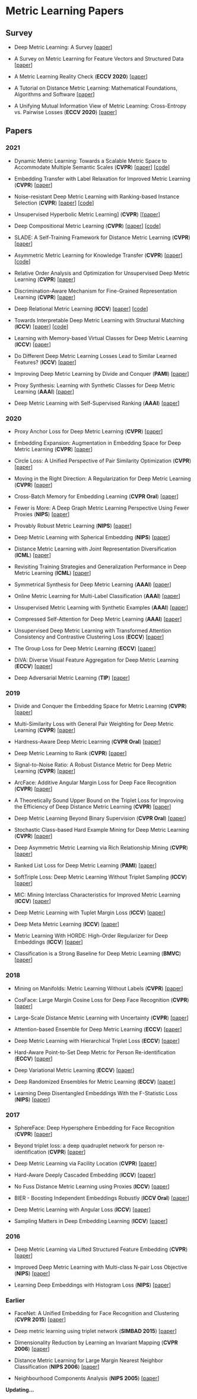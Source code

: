 # Metric Learning Papers

## Survey

* Deep Metric Learning: A Survey [[paper](https://www.mdpi.com/2073-8994/11/9/1066)]

* A Survey on Metric Learning for Feature Vectors and Structured Data [[paper](https://arxiv.org/abs/1306.6709)]

* A Metric Learning Reality Check (**ECCV 2020**) [[paper](https://arxiv.org/abs/2003.08505)]

* A Tutorial on Distance Metric Learning: Mathematical Foundations, Algorithms and Software [[paper](https://arxiv.org/abs/1812.05944)]

* A Unifying Mutual Information View of Metric Learning: Cross-Entropy vs. Pairwise Losses (**ECCV 2020**) [[paper](http://arxiv.org/pdf/2003.08983)]

## Papers

### 2021

* Dynamic Metric Learning: Towards a Scalable Metric Space to Accommodate Multiple Semantic Scales (**CVPR**) [[paper](https://arxiv.org/abs/2103.11781)] [[code](https://github.com/SupetZYK/DynamicMetricLearning)]

* Embedding Transfer with Label Relaxation for Improved Metric Learning (**CVPR**) [[paper](https://arxiv.org/abs/2103.14908)]

* Noise-resistant Deep Metric Learning with Ranking-based Instance Selection (**CVPR**) [[paper](https://arxiv.org/abs/2103.16047)] [[code](https://github.com/alibaba-edu/Ranking-based-Instance-Selection)]

* Unsupervised Hyperbolic Metric Learning] (**CVPR**) [[[paper](https://openaccess.thecvf.com/content/CVPR2021/papers/Yan_Unsupervised_Hyperbolic_Metric_Learning_CVPR_2021_paper.pdf)]

* Deep Compositional Metric Learning (**CVPR**) [[paper](https://openaccess.thecvf.com/content/CVPR2021/papers/Zheng_Deep_Compositional_Metric_Learning_CVPR_2021_paper.pdf)] [[code](https://github.com/wzzheng/DCML)]

* SLADE: A Self-Training Framework for Distance Metric Learning (**CVPR**) [[paper](https://arxiv.org/abs/2011.10269)]

* Asymmetric Metric Learning for Knowledge Transfer (**CVPR**) [[paper](https://arxiv.org/abs/2006.16331)] [[code](https://github.com/budnikm/aml)]

* Relative Order Analysis and Optimization for Unsupervised Deep Metric Learning (**CVPR**) [[paper](https://openaccess.thecvf.com/content/CVPR2021/papers/Kan_Relative_Order_Analysis_and_Optimization_for_Unsupervised_Deep_Metric_Learning_CVPR_2021_paper.pdf)]

* Discrimination-Aware Mechanism for Fine-Grained Representation Learning (**CVPR**) [[paper](https://openaccess.thecvf.com/content/CVPR2021/html/Xu_Discrimination-Aware_Mechanism_for_Fine-Grained_Representation_Learning_CVPR_2021_paper.html)]

* Deep Relational Metric Learning (**ICCV**) [[paper](https://arxiv.org/abs/2108.10026)] [[code](https://github.com/zbr17/DRML)]

* Towards Interpretable Deep Metric Learning with Structural Matching (**ICCV**) [[paper](https://arxiv.org/abs/2108.05889)] [[code](https://github.com/wl-zhao/DIML)]

* Learning with Memory-based Virtual Classes for Deep Metric Learning (**ICCV**) [[paper](https://arxiv.org/abs/2103.16940)]

* Do Different Deep Metric Learning Losses Lead to Similar Learned Features? (**ICCV**) [[paper](https://openaccess.thecvf.com/content/ICCV2021/html/Kobs_Do_Different_Deep_Metric_Learning_Losses_Lead_to_Similar_Learned_ICCV_2021_paper.html)]

* Improving Deep Metric Learning by Divide and Conquer (**PAMI**) [[paper](https://arxiv.org/abs/2109.04003)]

* Proxy Synthesis: Learning with Synthetic Classes for Deep Metric Learning (**AAAI**) [[paper](https://arxiv.org/abs/2103.15454)]

* Deep Metric Learning with Self-Supervised Ranking (**AAAI**) [[paper](https://ojs.aaai.org/index.php/AAAI/article/view/16226)]

### 2020

* Proxy Anchor Loss for Deep Metric Learning (**CVPR**) [[paper](https://openaccess.thecvf.com/content_CVPR_2020/papers/Kim_Proxy_Anchor_Loss_for_Deep_Metric_Learning_CVPR_2020_paper.pdf)]

* Embedding Expansion: Augmentation in Embedding Space for Deep Metric Learning (**CVPR**) [[paper](https://arxiv.org/abs/2003.02546)]

* Circle Loss: A Unified Perspective of Pair Similarity Optimization (**CVPR**) [[paper](https://arxiv.org/abs/2002.10857)]

* Moving in the Right Direction: A Regularization for Deep Metric Learning (**CVPR**) [[paper](https://openaccess.thecvf.com/content_CVPR_2020/papers/Mohan_Moving_in_the_Right_Direction_A_Regularization_for_Deep_Metric_CVPR_2020_paper.pdf)]

* Cross-Batch Memory for Embedding Learning (**CVPR Oral**) [[paper](https://arxiv.org/abs/1912.06798)]

* Fewer is More: A Deep Graph Metric Learning Perspective Using Fewer Proxies (**NIPS**) [[paper](https://arxiv.org/abs/2010.13636)]

* Provably Robust Metric Learning (**NIPS**) [[paper](https://arxiv.org/abs/2006.07024)]

* Deep Metric Learning with Spherical Embedding (**NIPS**) [[paper](https://arxiv.org/abs/2011.02785)]

* Distance Metric Learning with Joint Representation Diversification (**ICML**) [[paper](http://proceedings.mlr.press/v119/chu20a.html)]

* Revisiting Training Strategies and Generalization Performance in Deep Metric Learning (**ICML**) [[paper](https://arxiv.org/abs/2002.08473)]

* Symmetrical Synthesis for Deep Metric Learning (**AAAI**) [[paper](https://arxiv.org/abs/2001.11658)]

* Online Metric Learning for Multi-Label Classification (**AAAI**) [[paper](https://ojs.aaai.org/index.php/AAAI/article/view/5818)]

* Unsupervised Metric Learning with Synthetic Examples (**AAAI**) [[paper](https://ojs.aaai.org//index.php/AAAI/article/view/5795)]

* Compressed Self-Attention for Deep Metric Learning (**AAAI**) [[paper](https://ojs.aaai.org/index.php/AAAI/article/view/5762)]

* Unsupervised Deep Metric Learning with Transformed Attention Consistency and Contrastive Clustering Loss (**ECCV**) [[paper](https://arxiv.org/abs/2008.04378)]

* The Group Loss for Deep Metric Learning (**ECCV**) [[paper](https://arxiv.org/abs/1912.00385)]

* DiVA: Diverse Visual Feature Aggregation for Deep Metric Learning (**ECCV**) [[paper](https://arxiv.org/abs/2004.13458)]

* Deep Adversarial Metric Learning (**TIP**) [[paper](https://ieeexplore.ieee.org/document/8883191)]

### 2019

* Divide and Conquer the Embedding Space for Metric Learning (**CVPR**) [[paper](https://arxiv.org/abs/1906.05990)]

* Multi-Similarity Loss with General Pair Weighting for Deep Metric Learning (**CVPR**) [[paper](https://arxiv.org/abs/1904.06627)]

* Hardness-Aware Deep Metric Learning (**CVPR Oral**) [[paper](https://arxiv.org/abs/1903.05503)]

* Deep Metric Learning to Rank (**CVPR**) [[paper](http://cs-people.bu.edu/fcakir/papers/fastap_cvpr2019.pdf)]

* Signal-to-Noise Ratio: A Robust Distance Metric for Deep Metric Learning (**CVPR**) [[paper](https://arxiv.org/abs/1904.02616)]

* ArcFace: Additive Angular Margin Loss for Deep Face Recognition (**CVPR**) [[paper](https://arxiv.org/abs/1801.07698)]

* A Theoretically Sound Upper Bound on the Triplet Loss for Improving the Efficiency of Deep Distance Metric Learning (**CVPR**) [[paper](https://arxiv.org/abs/1904.08720)]

* Deep Metric Learning Beyond Binary Supervision (**CVPR Oral**) [[paper](https://arxiv.org/abs/1904.0962)]

* Stochastic Class-based Hard Example Mining for Deep Metric Learning (**CVPR**) [[paper](https://openaccess.thecvf.com/content_CVPR_2019/papers/Suh_Stochastic_Class-Based_Hard_Example_Mining_for_Deep_Metric_Learning_CVPR_2019_paper.pdf)]

* Deep Asymmetric Metric Learning via Rich Relationship Mining (**CVPR**) [[paper](http://openaccess.thecvf.com/content_CVPR_2019/papers/Xu_Deep_Asymmetric_Metric_Learning_via_Rich_Relationship_Mining_CVPR_2019_paper.pdf)]

* Ranked List Loss for Deep Metric Learning (**PAMI**) [[paper](https://arxiv.org/abs/1903.03238)]

* SoftTriple Loss: Deep Metric Learning Without Triplet Sampling (**ICCV**) [[paper](https://arxiv.org/abs/1909.05235)]

* MIC: Mining Interclass Characteristics for Improved Metric Learning (**ICCV**) [[paper](https://arxiv.org/abs/1909.11574)]

* Deep Metric Learning with Tuplet Margin Loss (**ICCV**) [[paper](https://openaccess.thecvf.com/content_ICCV_2019/papers/Yu_Deep_Metric_Learning_With_Tuplet_Margin_Loss_ICCV_2019_paper.pdf)]

* Deep Meta Metric Learning (**ICCV**) [[paper](http://openaccess.thecvf.com/content_ICCV_2019/papers/Chen_Deep_Meta_Metric_Learning_ICCV_2019_paper.pdf)]

* Metric Learning With HORDE: High-Order Regularizer for Deep Embeddings (**ICCV**) [[paper](http://arxiv.org/pdf/1908.02735)]

* Classification is a Strong Baseline for Deep Metric Learning (**BMVC**) [[paper](https://arxiv.org/abs/1811.12649#:~:text=Abstract%3A%20Deep%20metric%20learning%20aims,image%20retrieval%20and%20face%20verification.)]

### 2018

* Mining on Manifolds: Metric Learning Without Labels (**CVPR**) [[paper](https://openaccess.thecvf.com/content_cvpr_2018/papers/Iscen_Mining_on_Manifolds_CVPR_2018_paper.pdf)]

* CosFace: Large Margin Cosine Loss for Deep Face Recognition (**CVPR**) [[paper](https://arxiv.org/abs/1801.09414)]

* Large-Scale Distance Metric Learning with Uncertainty (**CVPR**) [[paper](http://arxiv.org/pdf/1805.10384)]

* Attention-based Ensemble for Deep Metric Learning (**ECCV**) [[paper](https://arxiv.org/abs/1804.00382)]

* Deep Metric Learning with Hierarchical Triplet Loss (**ECCV**) [[paper](http://openaccess.thecvf.com/content_ECCV_2018/papers/Ge_Deep_Metric_Learning_ECCV_2018_paper.pdf)]

* Hard-Aware Point-to-Set Deep Metric for Person Re-identification (**ECCV**) [[paper](https://arxiv.org/abs/1807.11206)]

* Deep Variational Metric Learning (**ECCV**) [[paper](http://openaccess.thecvf.com/content_ECCV_2018/papers/Xudong_Lin_Deep_Variational_Metric_ECCV_2018_paper.pdf)]

* Deep Randomized Ensembles for Metric Learning (**ECCV**) [[paper](https://arxiv.org/abs/1808.04469)]

* Learning Deep Disentangled Embeddings With the F-Statistic Loss (**NIPS**) [[paper](https://papers.nips.cc/paper/7303-learning-deep-disentangled-embeddings-with-the-f-statistic-loss)]

### 2017

* SphereFace: Deep Hypersphere Embedding for Face Recognition (**CVPR**) [[paper](https://arxiv.org/abs/1704.08063)]

* Beyond triplet loss: a deep quadruplet network for person re-identification (**CVPR**) [[paper](https://cvip.computing.dundee.ac.uk/papers/Chen_CVPR_2017_paper.pdf)]

* Deep Metric Learning via Facility Location (**CVPR**) [[paper](https://arxiv.org/abs/1612.01213)]

* Hard-Aware Deeply Cascaded Embedding (**ICCV**) [[paper](http://openaccess.thecvf.com/content_ICCV_2017/papers/Yuan_Hard-Aware_Deeply_Cascaded_ICCV_2017_paper.pdf)]

* No Fuss Distance Metric Learning using Proxies (**ICCV**) [[paper](https://arxiv.org/abs/1703.07464)]

* BIER - Boosting Independent Embeddings Robustly (**ICCV Oral**) [[paper](https://arxiv.org/abs/1801.04815)]

* Deep Metric Learning with Angular Loss (**ICCV**) [[paper](https://arxiv.org/abs/1708.01682)]

* Sampling Matters in Deep Embedding Learning (**ICCV**) [[paper](https://arxiv.org/abs/1706.07567)]

### 2016

* Deep Metric Learning via Lifted Structured Feature Embedding (**CVPR**) [[paper](https://arxiv.org/abs/1511.06452)]

* Improved Deep Metric Learning with Multi-class N-pair Loss Objective (**NIPS**) [[paper](https://papers.nips.cc/paper/2016/hash/6b180037abbebea991d8b1232f8a8ca9-Abstract.html)]

* Learning Deep Embeddings with Histogram Loss (**NIPS**) [[paper](https://arxiv.org/abs/1611.00822)]

### Earlier

* FaceNet: A Unified Embedding for Face Recognition and Clustering (**CVPR 2015**) [[paper](https://arxiv.org/abs/1503.03832)]

* Deep metric learning using triplet network (**SIMBAD 2015**) [[paper](https://arxiv.org/abs/1412.6622)]

* Dimensionality Reduction by Learning an Invariant Mapping (**CVPR 2006**) [[paper](http://yann.lecun.com/exdb/publis/pdf/hadsell-chopra-lecun-06.pdf)]

* Distance Metric Learning for Large Margin Nearest Neighbor Classification (**NIPS 2006**) [[paper](https://proceedings.neurips.cc/paper/2005/file/a7f592cef8b130a6967a90617db5681b-Paper.pdf)]

* Neighbourhood Components Analysis (**NIPS 2005**) [[paper](https://www.cs.toronto.edu/~hinton/absps/nca.pdf)]

**Updating...**

